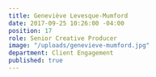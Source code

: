 ```yaml
---
title: Geneviève Levesque-Mumford
date: 2017-09-25 10:26:00 -04:00
position: 17
role: Senior Creative Producer
image: "/uploads/genevieve-mumford.jpg"
department: Client Engagement
published: true
---
```

